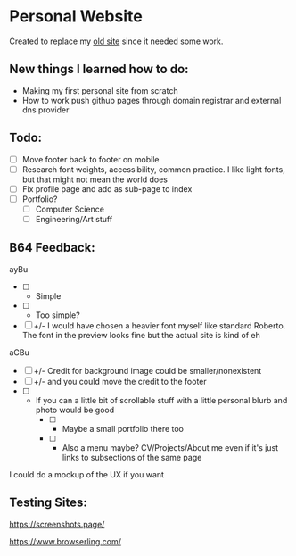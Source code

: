 # Personal Website

Created to replace my [old site](https://sites.google.com/view/eedong/) since it needed some work.

## New things I learned how to do:

- Making my first personal site from scratch
- How to work push github pages through domain registrar and external dns provider

## Todo:

- [ ] Move footer back to footer on mobile
- [ ] Research font weights, accessibility, common practice. I like light fonts, but that might not mean the world does
- [ ] Fix profile page and add as sub-page to index
- [ ] Portfolio?
    - [ ] Computer Science
    - [ ] Engineering/Art stuff

## B64 Feedback: 

ayBu
- [ ] + Simple 
- [ ] - Too simple? 
- [ ] +/- I would have chosen a heavier font myself like standard Roberto. The font in the preview looks fine but the actual site is kind of eh

aCBu
- [ ] +/- Credit for background image could be smaller/nonexistent
- [ ] +/- and you could move the credit to the footer
- [ ] + If you can a little bit of scrollable stuff with a little personal blurb and photo would be good
    - [ ] + Maybe a small portfolio there too
    - [ ] + Also a menu maybe? CV/Projects/About me even if it's just links to subsections of the same page

I could do a mockup of the UX if you want

## Testing Sites: 

https://screenshots.page/

https://www.browserling.com/
